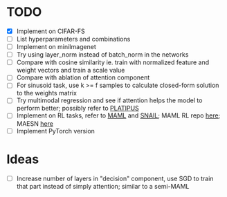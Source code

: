 # TODO

- [x] Implement on CIFAR-FS
- [ ] List hyperparameters and combinations
- [ ] Implement on miniImagenet
- [ ] Try using layer_norm instead of batch_norm in the networks
- [ ] Compare with cosine similarity ie. train with normalized feature and weight vectors and train a scale value
- [ ] Compare with ablation of attention component
- [ ] For sinusoid task, use k >= f samples to calculate closed-form solution to the weights matrix
- [ ] Try multimodal regression and see if attention helps the model to perform better; possibly refer to [PLATIPUS](https://arxiv.org/abs/1806.02817)
- [ ] Implement on RL tasks, refer to [MAML](https://arxiv.org/abs/1703.03400) and [SNAIL](https://arxiv.org/abs/1707.03141); MAML RL repo [here](https://github.com/cbfinn/maml_rl); MAESN [here](https://arxiv.org/abs/1802.07245)
- [ ] Implement PyTorch version

# Ideas

- [ ] Increase number of layers in "decision" component, use SGD to train that part instead of simply attention; similar to a semi-MAML